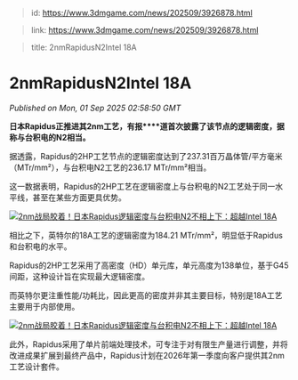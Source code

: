 > id: https://www.3dmgame.com/news/202509/3926878.html

> link: https://www.3dmgame.com/news/202509/3926878.html

> title: 2nmRapidusN2Intel 18A

# 2nmRapidusN2Intel 18A
_Published on Mon, 01 Sep 2025 02:58:50 GMT_

**日本Rapidus正推进其2nm工艺，有报****道首次披露了该节点的逻辑密度，据称与台积电的N2相当。**

据透露，Rapidus的2HP工艺节点的逻辑密度达到了237.31百万晶体管/平方毫米（MTr/mm²），与台积电N2工艺的236.17 MTr/mm²相当。

这一数据表明，Rapidus的2HP工艺在逻辑密度上与台积电的N2工艺处于同一水平线，甚至在某些方面更具优势。

[![2nm战局胶着！日本Rapidus逻辑密度与台积电N2不相上下：超越Intel 18A](https://img.3dmgame.com/uploads/images/xiaz/20250901/1756695471_445104.jpg)](https://img1.mydrivers.com/img/20250901/80de9224-6c6b-41a3-8d2f-6ecefa70adde.jpg)

相比之下，英特尔的18A工艺的逻辑密度为184.21 MTr/mm²，明显低于Rapidus和台积电的水平。

Rapidus的2HP工艺采用了高密度（HD）单元库，单元高度为138单位，基于G45间距，这种设计旨在实现最大逻辑密度。

而英特尔更注重性能/功耗比，因此更高的密度并非其主要目标，特别是18A工艺主要用于内部使用。

[![2nm战局胶着！日本Rapidus逻辑密度与台积电N2不相上下：超越Intel 18A](https://img.3dmgame.com/uploads/images/xiaz/20250901/1756695471_187378.png)](https://img1.mydrivers.com/img/20250901/2f2ff8b6-9f19-4408-a97e-276e113d893b.png)

此外，Rapidus采用了单片前端处理技术，可专注于对有限生产量进行调整，并将改进成果扩展到最终产品中，Rapidus计划在2026年第一季度向客户提供其2nm工艺设计套件。
